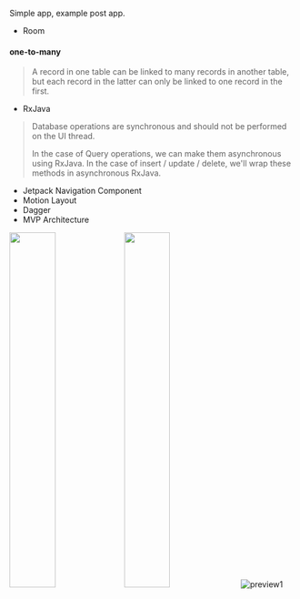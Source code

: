 Simple app, example post app.

- Room
#### one-to-many
> A record in one table can be linked to many records in another table, but each record in the latter can only be linked to one record in the first.

- RxJava
> Database operations are synchronous and should not be performed on the UI thread.
>
> In the case of Query operations, we can make them asynchronous using RxJava. In the case of insert / update / delete, we'll wrap these methods in asynchronous RxJava.

- Jetpack Navigation Component
- Motion Layout
- Dagger
- MVP Architecture

<img src="https://github.com/dmitriykotov333/Posts-Room-RxJava/blob/master/img1.PNG" width="40%" height="40%"><img src="https://github.com/dmitriykotov333/Posts-Room-RxJava/blob/master/img2.PNG" width="40%" height="40%"/>
![preview1](https://github.com/dmitriykotov333/AndroidLaba1_2/blob/master/promo.gif)

